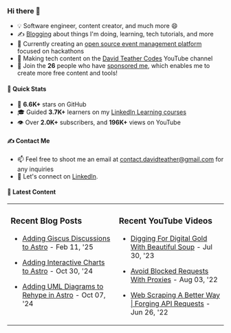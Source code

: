 ### Hi there 👋
- 💡 Software engineer, content creator, and much more 😄
- ✍️ [Blogging](https://dteather.com/blog/) about things I'm doing, learning, tech tutorials, and more
- 🔭 Currently creating an [open source event management platform](https://github.com/ApplicantAtlas/ApplicantAtlas) focused on hackathons
- 🎥 Making tech content on the [David Teather Codes](https://www.youtube.com/c/DavidTeatherCodes) YouTube channel
- 💖 Join the **26** people who have [sponsored me](https://github.com/sponsors/davidteather), which enables me to create more free content and tools!

#### 🚀 Quick Stats
- 🌟 **6.6K+** stars on GitHub
- 🎓 Guided **3.7K+** learners on my [LinkedIn Learning courses](https://www.linkedin.com/learning/instructors/david-teather)
- 👁️ Over **2.0K+** subscribers, and **196K+** views on YouTube

#### ✍️ Contact Me
- 📫 Feel free to shoot me an email at [contact.davidteather@gmail.com](mailto:contact.davidteather@gmail.com) for any inquiries
- 🐧 Let's connect on [LinkedIn](https://www.linkedin.com/in/davidteather/).

#### 📰 Latest Content
<table><tr>

<td valign="top" width="50%">

### Recent Blog Posts

- [Adding Giscus Discussions to Astro](https://dteather.com/blogs/adding-giscus-discussions-to-astro/) - Feb 11, &#39;25

- [Adding Interactive Charts to Astro](https://dteather.com/blogs/astro-interactive-charts/) - Oct 30, &#39;24

- [Adding UML Diagrams to Rehype in Astro](https://dteather.com/blogs/astro-uml-diagrams/) - Oct 07, &#39;24

</td>

<td valign="top" width="50%">

### Recent YouTube Videos

- [Digging For Digital Gold With Beautiful Soup](https://www.youtube.com/watch?v=_Ptvvjm15EA) - Jul 30, &#39;23

- [Avoid Blocked Requests With Proxies](https://www.youtube.com/watch?v=X0FG2JaaWOY) - Aug 03, &#39;22

- [Web Scraping A Better Way | Forging API Requests](https://www.youtube.com/watch?v=8GZPQUjd7pk) - Jun 26, &#39;22

</td>

</tr></table>